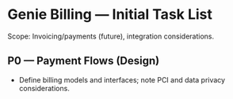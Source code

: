 # Genie Billing — Initial Task List

Scope: Invoicing/payments (future), integration considerations.

## P0 — Payment Flows (Design)
- Define billing models and interfaces; note PCI and data privacy considerations.
